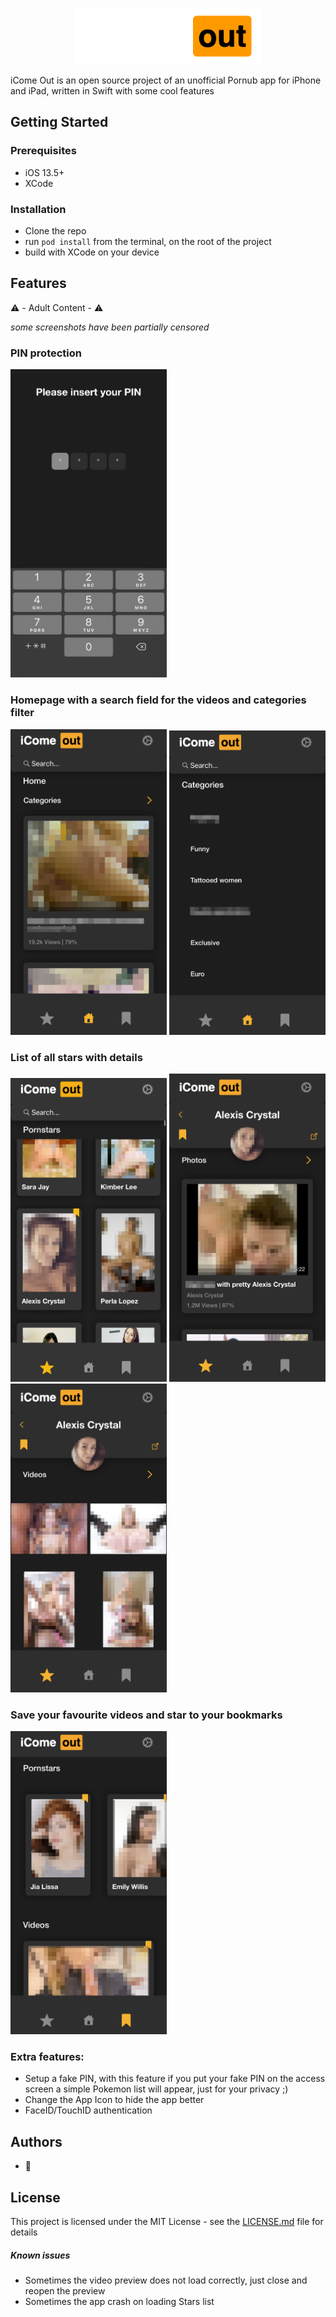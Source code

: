 <p align="center">
<img src="/Images/logo.png" width="300">
</p>

iCome Out is an open source project of an unofficial Pornub app for iPhone and iPad, written in Swift with some cool features

## Getting Started

### Prerequisites

- iOS 13.5+
- XCode

### Installation

- Clone the repo
- run `pod install` from the terminal, on the root of the project
- build with XCode on your device

## Features
⚠️ - Adult Content - ⚠️

*some screenshots have been partially censored*
### PIN protection
<img src="/Images/IMG_0690.PNG" width="250">

### Homepage with a search field for the videos and categories filter 
<img src="/Images/IMG_0691.PNG" width="250"> <img src="/Images/IMG_0692.PNG" width="250">

### List of all stars with details
<img src="/Images/IMG_0694.PNG" width="250"> <img src="/Images/IMG_0696.PNG" width="250"> <img src="/Images/IMG_0697.PNG" width="250">
 
### Save your favourite videos and star to your bookmarks
<img src="/Images/IMG_0693.PNG" width="250">

### Extra features:
- Setup a fake PIN, with this feature if you put your fake PIN on the access screen a simple Pokemon list will appear, just for your privacy ;)
- Change the App Icon to hide the app better
- FaceID/TouchID authentication

## Authors

* 🤫

## License

This project is licensed under the MIT License - see the [LICENSE.md](LICENSE.md) file for details

##### Known issues
- Sometimes the video preview does not load correctly, just close and reopen the preview
- Sometimes the app crash on loading Stars list
